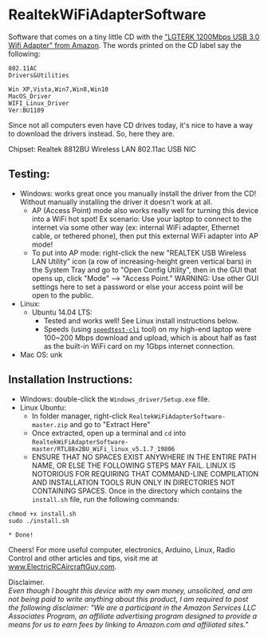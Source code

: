 # RealtekWiFiAdapterSoftware
Software that comes on a tiny little CD with the ["LGTERK 1200Mbps USB 3.0 Wifi Adapter" from Amazon](http://amzn.to/2ECm4ul). The words printed on the CD label say the following:
```
802.11AC 
Drivers&Utilities

Win XP,Vista,Win7,Win8,Win10
MacOS_Driver
WIFI_Linux_Driver
Ver:BU1109
```

Since not all computers even have CD drives today, it's nice to have a way to download the drivers instead. So, here they are. 

Chipset: Realtek 8812BU Wireless LAN 802.11ac USB NIC

## Testing:

 * Windows: works great once you manually install the driver from the CD! Without manually installing the driver it doesn't work at all. 
   * AP (Access Point) mode also works really well for turning this device into a WiFi hot spot! Ex scenario: Use your laptop to connect to the internet via some other way (ex: internal WiFi adapter, Ethernet cable, or tethered phone), then put this external WiFi adapter into AP mode!
   * To put into AP mode: right-click the new "REALTEK USB Wireless LAN Utility" icon (a row of increasing-height green vertical bars) in the System Tray and go to "Open Config Utility", then in the GUI that opens up, click "Mode" --> "Access Point." WARNING: Use other GUI settings here to set a password or else your access point will be open to the public. 
 * Linux:
   * Ubuntu 14.04 LTS:
     * Tested and works well! See Linux install instructions below.
     * Speeds (using [`speedtest-cli`](https://www.howtoforge.com/tutorial/check-internet-speed-with-speedtest-cli-on-ubuntu/) tool) on my high-end laptop were 100~200 Mbps download and upload, which is about half as fast as the built-in WiFi card on my 1Gbps internet connection.
 * Mac OS: unk

## Installation Instructions:

 * Windows: double-click the `Windows_driver/Setup.exe` file. 
 * Linux Ubuntu: 
   * In folder manager, right-click `RealtekWiFiAdapterSoftware-master.zip` and go to "Extract Here"
   * Once extracted, open up a terminal and `cd` into `RealtekWiFiAdapterSoftware-master/RTL88x2BU_WiFi_linux_v5.1.7_19806`
   * ENSURE THAT NO SPACES EXIST ANYWHERE IN THE ENTIRE PATH NAME, OR ELSE THE FOLLOWING STEPS MAY FAIL. LINUX IS NOTORIOUS FOR REQUIRING THAT COMMAND-LINE COMPILATION AND INSTALLATION TOOLS RUN ONLY IN DIRECTORIES NOT CONTAINING SPACES. Once in the directory which contains the `install.sh` file, run the following commands: 
 ```
chmod +x install.sh
sudo ./install.sh
 ```
    * Done!

Cheers! For more useful computer, electronics, Arduino, Linux, Radio Control and other articles and tips, visit me at www.ElectricRCAircraftGuy.com.

Disclaimer.  
*Even though I bought this device with my own money, unsolicited, and am not being paid to write anything about this product, I am required to post the following disclaimer: "We are a participant in the Amazon Services LLC Associates Program, an affiliate advertising program designed to provide a means for us to earn fees by linking to Amazon.com and affiliated sites."*
